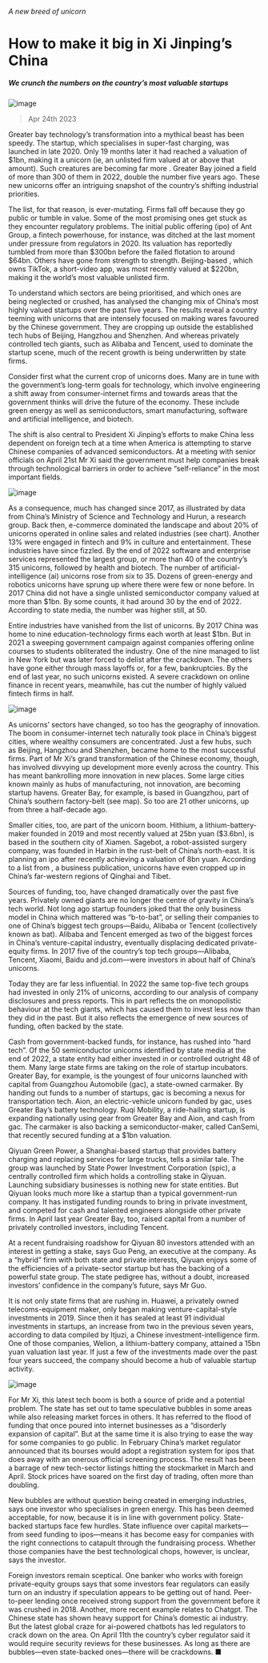 ###### A new breed of unicorn
# How to make it big in Xi Jinping’s China 
##### We crunch the numbers on the country’s most valuable startups 
![image](images/20230429_WBD002.jpg) 
> Apr 24th 2023 
Greater bay technology’s transformation into a mythical beast has been speedy. The startup, which specialises in super-fast  charging, was launched in late 2020. Only 19 months later it had reached a valuation of $1bn, making it a unicorn (ie, an unlisted firm valued at or above that amount). Such creatures are becoming far more . Greater Bay joined a field of more than 300 of them in 2022, double the number five years ago. These new unicorns offer an intriguing snapshot of the country’s shifting industrial priorities.
The list, for that reason, is ever-mutating. Firms fall off because they go public or tumble in value. Some of the most promising ones get stuck as they encounter regulatory problems. The initial public offering (ipo) of Ant Group, a fintech powerhouse, for instance, was ditched at the last moment under pressure from regulators in 2020. Its valuation has reportedly tumbled from more than $300bn before the failed flotation to around $64bn. Others have gone from strength to strength. Beijing-based , which owns TikTok, a short-video app, was most recently valued at $220bn, making it the world’s most valuable unlisted firm.
To understand which sectors are being prioritised, and which ones are being neglected or crushed,  has analysed the changing mix of China’s most highly valued startups over the past five years. The results reveal a country teeming with unicorns that are intensely focused on making wares favoured by the Chinese government. They are cropping up outside the established tech hubs of Beijing, Hangzhou and Shenzhen. And whereas privately controlled tech giants, such as Alibaba and Tencent, used to dominate the startup scene, much of the recent growth is being underwritten by state firms. 
Consider first what the current crop of unicorns does. Many are in tune with the government’s long-term goals for technology, which involve engineering a shift away from consumer-internet firms and towards areas that the government thinks will drive the future of the economy. These include green energy as well as semiconductors, smart manufacturing, software and artificial intelligence, and biotech. 
The shift is also central to President Xi Jinping’s efforts to make China less dependent on foreign tech at a time when America is attempting to starve Chinese companies of advanced semiconductors. At a meeting with senior officials on April 21st Mr Xi said the government must help companies break through technological barriers in order to achieve “self-reliance” in the most important fields. 
![image](images/20230429_WBC822.png) 

As a consequence, much has changed since 2017, as illustrated by data from China’s Ministry of Science and Technology and Hurun, a research group. Back then, e-commerce dominated the landscape and about 20% of unicorns operated in online sales and related industries (see chart). Another 13% were engaged in fintech and 9% in culture and entertainment. These industries have since fizzled. By the end of 2022 software and enterprise services represented the largest group, or more than 40 of the country’s 315 unicorns, followed by health and biotech. The number of artificial-intelligence (ai) unicorns rose from six to 35. Dozens of green-energy and robotics unicorns have sprung up where there were few or none before. In 2017 China did not have a single unlisted semiconductor company valued at more than $1bn. By some counts, it had around 30 by the end of 2022. According to state media, the number was higher still, at 50. 
Entire industries have vanished from the list of unicorns. By 2017 China was home to nine education-technology firms each worth at least $1bn. But in 2021 a sweeping government campaign against companies offering online courses to students obliterated the industry. One of the nine managed to list in New York but was later forced to delist after the crackdown. The others have gone either through mass layoffs or, for a few, bankruptcies. By the end of last year, no such unicorns existed. A severe crackdown on online finance in recent years, meanwhile, has cut the number of highly valued fintech firms in half.
![image](images/20230429_WBM900.png) 

As unicorns’ sectors have changed, so too has the geography of innovation. The boom in consumer-internet tech naturally took place in China’s biggest cities, where wealthy consumers are concentrated. Just a few hubs, such as Beijing, Hangzhou and Shenzhen, became home to the most successful firms. Part of Mr Xi’s grand transformation of the Chinese economy, though, has involved divvying up development more evenly across the country. This has meant bankrolling more innovation in new places. Some large cities known mainly as hubs of manufacturing, not innovation, are becoming startup havens. Greater Bay, for example, is based in Guangzhou, part of China’s southern factory-belt (see map). So too are 21 other unicorns, up from three a half-decade ago.
Smaller cities, too, are part of the unicorn boom. Hithium, a lithium-battery-maker founded in 2019 and most recently valued at 25bn yuan ($3.6bn), is based in the southern city of Xiamen. Sagebot, a robot-assisted surgery company, was founded in Harbin in the rust-belt of China’s north-east. It is planning an ipo after recently achieving a valuation of 8bn yuan. According to a list from , a business publication, unicorns have even cropped up in China’s far-western regions of Qinghai and Tibet.
Sources of funding, too, have changed dramatically over the past five years. Privately owned giants are no longer the centre of gravity in China’s tech world. Not long ago startup founders joked that the only business model in China which mattered was “b-to-bat”, or selling their companies to one of China’s biggest tech groups—Baidu, Alibaba or Tencent (collectively known as bat). Alibaba and Tencent emerged as two of the biggest forces in China’s venture-capital industry, eventually displacing dedicated private-equity firms. In 2017 five of the country’s top tech groups—Alibaba, Tencent, Xiaomi, Baidu and jd.com—were investors in about half of China’s unicorns.
Today they are far less influential. In 2022 the same top-five tech groups had invested in only 21% of unicorns, according to our analysis of company disclosures and press reports. This in part reflects the  on monopolistic behaviour at the tech giants, which has caused them to invest less now than they did in the past. But it also reflects the emergence of new sources of funding, often backed by the state. 
Cash from government-backed funds, for instance, has rushed into “hard tech”. Of the 50 semiconductor unicorns identified by state media at the end of 2022, a state entity had either invested in or controlled outright 48 of them. Many large state firms are taking on the role of startup incubators. Greater Bay, for example, is the youngest of four unicorns launched with capital from Guangzhou Automobile (gac), a state-owned carmaker. By handing out funds to a number of startups, gac is becoming a nexus for transportation tech. Aion, an electric-vehicle unicorn funded by gac, uses Greater Bay’s battery technology. Ruqi Mobility, a ride-hailing startup, is expanding nationally using gear from Greater Bay and Aion, and cash from gac. The carmaker is also backing a semiconductor-maker, called CanSemi, that recently secured funding at a $1bn valuation.
Qiyuan Green Power, a Shanghai-based startup that provides battery charging and replacing services for large trucks, tells a similar tale. The group was launched by State Power Investment Corporation (spic), a centrally controlled firm which holds a controlling stake in Qiyuan. Launching subsidiary businesses is nothing new for state entities. But Qiyuan looks much more like a startup than a typical government-run company. It has instigated funding rounds to bring in private investment, and competed for cash and talented engineers alongside other private firms. In April last year Greater Bay, too, raised capital from a number of privately controlled investors, including Tencent.
At a recent fundraising roadshow for Qiyuan 80 investors attended with an interest in getting a stake, says Guo Peng, an executive at the company. As a “hybrid” firm with both state and private interests, Qiyuan enjoys some of the efficiencies of a private-sector startup but has the backing of a powerful state group. The state pedigree has, without a doubt, increased investors’ confidence in the company’s future, says Mr Guo.
It is not only state firms that are rushing in. Huawei, a privately owned telecoms-equipment maker, only began making venture-capital-style investments in 2019. Since then it has sealed at least 91 individual investments in startups, an increase from two in the previous seven years, according to data compiled by Itjuzi, a Chinese investment-intelligence firm. One of those companies, Welion, a lithium-battery company, attained a 15bn yuan valuation last year. If just a few of the investments made over the past four years succeed, the company should become a hub of valuable startup activity.
![image](images/20230429_EPC821.png) 

For Mr Xi, this latest tech boom is both a source of pride and a potential problem. The state has set out to tame speculative bubbles in some areas while also releasing market forces in others. It has referred to the flood of funding that once poured into internet businesses as a “disorderly expansion of capital”. But at the same time it is also trying to ease the way for some companies to go public. In February China’s market regulator announced that its bourses would adopt a registration system for ipos that does away with an onerous official screening process. The result has been a barrage of new tech-sector listings hitting the stockmarket in March and April. Stock prices have soared on the first day of trading, often more than doubling.
New bubbles are without question being created in emerging industries, says one investor who specialises in green energy. This has been deemed acceptable, for now, because it is in line with government policy. State-backed startups face few hurdles. State influence over capital markets—from seed funding to ipos—means it has become easy for companies with the right connections to catapult through the fundraising process. Whether those companies have the best technological chops, however, is unclear, says the investor.
Foreign investors remain sceptical. One banker who works with foreign private-equity groups says that some investors fear regulators can easily turn on an industry if speculation appears to be getting out of hand. Peer-to-peer lending once received strong support from the government before it was crushed in 2018. Another, more recent example relates to Chatgpt. The Chinese state has shown heavy support for China’s domestic ai industry. But the latest global craze for ai-powered chatbots has led regulators to crack down on the area. On April 11th the country’s cyber regulator said it would require security reviews for these businesses. As long as there are bubbles—even state-backed ones—there will be crackdowns. ■

